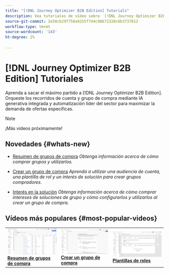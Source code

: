 ```yaml
---
title: "[!DNL Journey Optimizer B2B Edition] Tutorials"
description: Vea tutoriales de vídeo sobre  [!DNL Journey Optimizer B2B Edition]. Mejore su comprensión de cómo organizar recorridos de cuenta y de grupo de compra, y mucho más.
source-git-commit: 2e58cb29f758a9255f744c98672320c6b3737612
workflow-type: tm+mt
source-wordcount: '143'
ht-degree: 2%

---
```



# [!DNL Journey Optimizer B2B Edition] Tutoriales

Aprenda a sacar el máximo partido a [!DNL Journey Optimizer B2B Edition]. Orqueste los recorridos de cuenta y grupo de compra mediante IA generativa integrada y automatización líder del sector para maximizar la demanda de ofertas específicas.

>[!NOTE]
>
>¡Más videos próximamente!

## Novedades {#whats-new}

* [Resumen de grupos de compra](/help/buying-groups/buying-groups-overview.md)
  _Obtenga información acerca de cómo comprar grupos y utilizarlos._

* [Crear un grupo de compra](/help/buying-groups/create-a-buying-group.md)
  _Aprenda a utilizar una audiencia de cuenta, una plantilla de rol y un interés de solución para crear grupos compradores._

* [Interés en la solución](/help/buying-groups/solution-interest.md)
  _Obtenga información acerca de cómo comprar intereses de soluciones de grupo y cómo configurarlos y utilizarlos al crear un grupo de compra._

## Vídeos más populares {#most-popular-videos}

<table>
<tr>
<td>
<a href="/help/buying-groups/buying-groups-overview.md"><img alt="imagen en miniatura del vídeo Información general sobre los grupos de compra" src="assets/buying-groups-overview.png"></a>
<div><a href="/help/buying-groups/buying-groups-overview.md"><strong>Resumen de grupos de compra</strong></a></div>
</td>
<td>
<a href="/help/buying-groups/create-a-buying-group.md"><img alt="imagen en miniatura del vídeo &quot;Crear un grupo de compra&quot;" src="assets/create-a-buying-group.png"></a>
<div><a href="/help/buying-groups/create-a-buying-group.md"><strong>Crear un grupo de compra</strong></a></div>
</td>
<td>
<a href="/help/buying-groups/role-templates.md"><img alt="imagen en miniatura del vídeo &quot;Plantillas de funciones&quot;" src="assets/role-templates.png" /></a>
<div><a href="/help/buying-groups/role-templates.md"><strong>Plantillas de roles</strong></a></div>
</td>
</tr>
</table>
